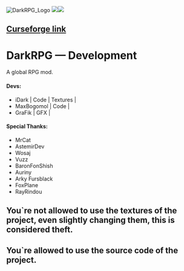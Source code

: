 ![DarkRPG_Logo](https://cdn.discordapp.com/attachments/1014345920315412502/1055843203670085642/dark-rpg-reborn.png)
![](https://img.shields.io/discord/859843420603416618?color=Green&label=Discord&logo=Discord&style=flat-square)![](http://cf.way2muchnoise.eu/versions/darkrpg-reborn.svg)

## [Curseforge link](https://www.curseforge.com/minecraft/mc-mods/darkrpg-forge)

# DarkRPG — Development
A global RPG mod.

#### Devs:
- iDark | Code | Textures |
- MaxBogomol | Code |
- GraFik | GFX |

#### Special Thanks:
- MrCat
- AstemirDev
- Wosaj
- Vuzz
- BaronFonShish
- Auriny
- Arky Fursblack
- FoxPlane
- RayRindou

## You`re not allowed to use the textures of the project, even slightly changing them, this is considered theft.
## You`re allowed to use the source code of the project. 
